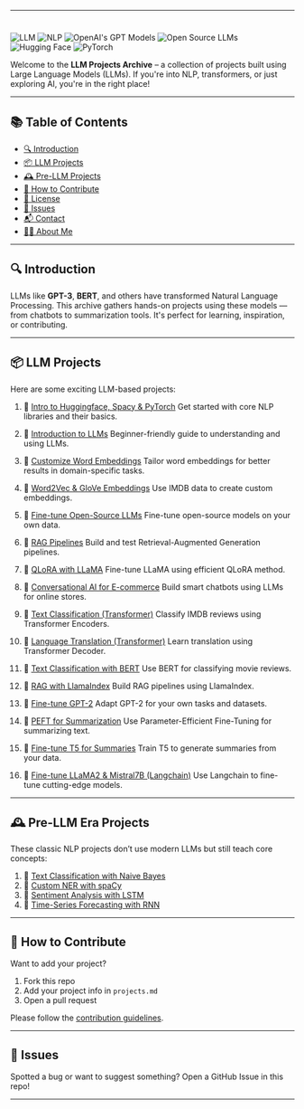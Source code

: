 
---

# 

![LLM](https://img.shields.io/badge/LLM-Projects-yellowgreen.svg)
![NLP](https://img.shields.io/badge/NLP-Projects-orange.svg)
![OpenAI's GPT Models](https://img.shields.io/badge/OpenAI's-GPT%20Models-orange.svg)
![Open Source LLMs](https://img.shields.io/badge/Open%20Source-LLMs-blue.svg)
![Hugging Face](https://img.shields.io/badge/Hugging%20Face-Supported-green.svg)
![PyTorch](https://img.shields.io/badge/PyTorch-Supported-yellow.svg)

Welcome to the **LLM Projects Archive** – a collection of projects built using Large Language Models (LLMs). If you're into NLP, transformers, or just exploring AI, you're in the right place!

---

## 📚 Table of Contents

* [🔍 Introduction](#introduction)
* [📦 LLM Projects](#llm-projects)
* [🕰️ Pre-LLM Projects](#pre-llm-era-projects)
* [🤝 How to Contribute](#how-to-contribute)
* [📜 License](#license)
* [🐞 Issues](#issues)
* [📬 Contact](#contact)
* [👨‍💻 About Me](#about-me)

---

## 🔍 Introduction

LLMs like **GPT-3**, **BERT**, and others have transformed Natural Language Processing. This archive gathers hands-on projects using these models — from chatbots to summarization tools. It's perfect for learning, inspiration, or contributing.

---

## 📦 LLM Projects

Here are some exciting LLM-based projects:

1. 🔗 [Intro to Huggingface, Spacy & PyTorch](https://github.com/Praveen76/Introduction-to-HuggingFace-PyTorch-and-Spacy)
   Get started with core NLP libraries and their basics.

2. 🔗 [Introduction to LLMs](https://github.com/Praveen76/Introduction-to-LLMs)
   Beginner-friendly guide to understanding and using LLMs.

3. 🔗 [Customize Word Embeddings](https://github.com/Praveen76/Customize-Word-Embeddings-for-LLMs)
   Tailor word embeddings for better results in domain-specific tasks.

4. 🔗 [Word2Vec & GloVe Embeddings](https://github.com/Praveen76/Create-Word-Embeddings-using-Word2Vec-and-Glove)
   Use IMDB data to create custom embeddings.

5. 🔗 [Fine-tune Open-Source LLMs](https://github.com/Praveen76/Finetune-Open-Source-LLMs-on-custom-data.git)
   Fine-tune open-source models on your own data.

6. 🔗 [RAG Pipelines](https://github.com/Praveen76/Build-Retrieval-Augmented-Generation-pipelines.git)
   Build and test Retrieval-Augmented Generation pipelines.

7. 🔗 [QLoRA with LLaMA](https://github.com/Praveen76/Fine-tune-LLAMA-with-QLoRA/)
   Fine-tune LLaMA using efficient QLoRA method.

8. 🔗 [Conversational AI for E-commerce](https://github.com/Praveen76/Conversation-AI-System-using-LLMs-on-E-commerce-Data)
   Build smart chatbots using LLMs for online stores.

9. 🔗 [Text Classification (Transformer)](https://github.com/Praveen76/Text-Classification-using-Transformer-Encoder-Model)
   Classify IMDB reviews using Transformer Encoders.

10. 🔗 [Language Translation (Transformer)](https://github.com/Praveen76/Language-Translation-using-Transformer-Decoder-Model)
    Learn translation using Transformer Decoder.

11. 🔗 [Text Classification with BERT](https://github.com/Praveen76/Text-Classification-using-BERT-Model)
    Use BERT for classifying movie reviews.

12. 🔗 [RAG with LlamaIndex](https://github.com/Praveen76/Build-RAG-pipelines-using-Llama-Index/tree/main)
    Build RAG pipelines using LlamaIndex.

13. 🔗 [Fine-tune GPT-2](https://github.com/Praveen76/Finetune-GPT2-Model-on-downstream-tasks)
    Adapt GPT-2 for your own tasks and datasets.

14. 🔗 [PEFT for Summarization](https://github.com/Praveen76/PEFT-for-Text-summarization)
    Use Parameter-Efficient Fine-Tuning for summarizing text.

15. 🔗 [Fine-tune T5 for Summaries](https://github.com/Praveen76/Finetune_T5-Model_for_Text_Summary)
    Train T5 to generate summaries from your data.

16. 🔗 [Fine-tune LLaMA2 & Mistral7B (Langchain)](https://github.com/Praveen76/Finetune-Llama2-and-Mistral7B-using-Langchain)
    Use Langchain to fine-tune cutting-edge models.

---

## 🕰️ Pre-LLM Era Projects

These classic NLP projects don’t use modern LLMs but still teach core concepts:

1. 🔗 [Text Classification with Naive Bayes](https://github.com/Praveen76/Text-Classification-using-NaiveBayes-Classifier)
2. 🔗 [Custom NER with spaCy](https://github.com/Praveen76/Build-a-Custom-NER-Model-using-Spacy)
3. 🔗 [Sentiment Analysis with LSTM](https://github.com/Praveen76/Sentiment-Analysis-using-LSTM-Model)
4. 🔗 [Time-Series Forecasting with RNN](https://github.com/Praveen76/Build-a-Forecasting-Model-using-RNN)

---

## 🤝 How to Contribute

Want to add your project?

1. Fork this repo
2. Add your project info in `projects.md`
3. Open a pull request

Please follow the [contribution guidelines](CONTRIBUTING.md).

---


## 🐞 Issues

Spotted a bug or want to suggest something? Open a GitHub Issue in this repo!

---



